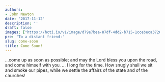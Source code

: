 ```yaml
---
authors:
- John Newton
date: '2017-11-12'
description: ''
draft: false
images: ["https://hcti.io/v1/image/d79e7bea-87df-4dd2-b715-1ccebeca3728.png"]
pre: 'To a distant friend:'
slug: come-soon
title: Come Soon!
---
```


...come up as soon as possible; and may the Lord bless you upon the road, and come himself with you. ... I long for the time. How snugly shall we sit and smoke our pipes, while we settle the affairs of the state and of the churches!